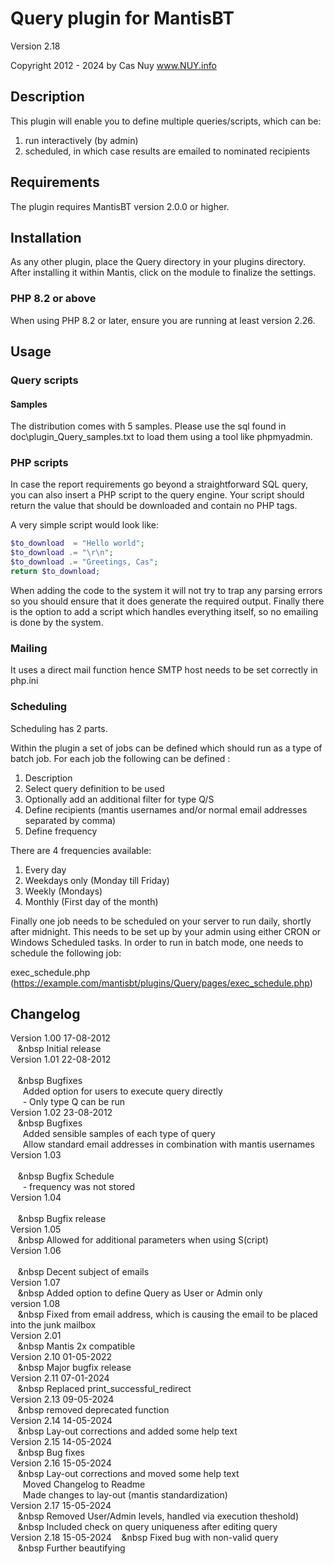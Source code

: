 # Query plugin for MantisBT

Version 2.18

Copyright 2012 - 2024 by Cas Nuy www.NUY.info

## Description

This plugin will enable you to define multiple queries/scripts, which can be:
1. run interactively (by admin)
2. scheduled, in which case results are emailed to nominated recipients

## Requirements

The plugin requires MantisBT version 2.0.0 or higher.

## Installation

As any other plugin, place the Query directory in your plugins directory.
After installing it within Mantis, click on the module to finalize the settings.

### PHP 8.2 or above

When using PHP 8.2 or later, ensure you are running at least version 2.26.

## Usage

### Query scripts

#### Samples
The distribution comes with 5 samples.
Please use the sql found in doc\plugin_Query_samples.txt to load them using a tool like phpmyadmin.

### PHP scripts

In case the report requirements go beyond a straightforward SQL query, you can also insert a PHP script to the query engine.
Your script should return the value that should be downloaded and contain no PHP tags.

A very simple script would look like:
```php
$to_download  = "Hello world";
$to_download .= "\r\n";
$to_download .= "Greetings, Cas";
return $to_download;
```

When adding the code to the system it will not try to trap any parsing errors so you should ensure that it does generate the required output.
Finally there is the option to add a script which handles everything itself, so no emailing is done by the system.

### Mailing

It uses a direct mail function hence SMTP host needs to be set correctly in php.ini

### Scheduling

Scheduling has 2 parts.

Within the plugin a set of jobs can be defined which should run as a type of batch job.
For each job the following  can be defined :

1. Description
2. Select query definition to be used
3. Optionally add an additional  filter for type Q/S
4. Define recipients (mantis usernames and/or normal email addresses separated by comma)
5. Define frequency

There are 4 frequencies available:

1. Every day
2. Weekdays only (Monday till Friday)
3. Weekly (Mondays)
4. Monthly (First day of the month)

Finally one job needs to be scheduled on your server to run daily, shortly after midnight.
This needs to be set up by your admin using either CRON or Windows Scheduled tasks.
In order to run in batch mode, one needs to schedule the following job:

exec_schedule.php (https://example.com/mantisbt/plugins/Query/pages/exec_schedule.php)

## Changelog

Version 1.00	17-08-2012<br>
&nbsp;&nbsp;&nbsp;&nbsp		Initial release<br>
Version 1.01	22-08-2012<br>	
&nbsp;&nbsp;&nbsp;&nbsp		Bugfixes<br>
&nbsp;&nbsp;&nbsp;&nbsp;	Added option for users to execute query directly<br>
&nbsp;&nbsp;&nbsp;&nbsp;	- Only type Q can be run<br>
Version 1.02	23-08-2012<br>
&nbsp;&nbsp;&nbsp;&nbsp		Bugfixes<br>
&nbsp;&nbsp;&nbsp;&nbsp;	Added sensible samples of each type of query<br>
&nbsp;&nbsp;&nbsp;&nbsp;	Allow standard email addresses in combination with mantis usernames<br>
Version 1.03<br>			
&nbsp;&nbsp;&nbsp;&nbsp		Bugfix Schedule<br>
&nbsp;&nbsp;&nbsp;&nbsp;	- frequency was not stored<br>
Version 1.04<br>		
&nbsp;&nbsp;&nbsp;&nbsp		Bugfix release<br>
Version 1.05<br>
&nbsp;&nbsp;&nbsp;&nbsp		Allowed for additional parameters when using S(cript)<br>
Version 1.06<br>	
&nbsp;&nbsp;&nbsp;&nbsp		Decent subject of emails<br>
Version 1.07<br>
&nbsp;&nbsp;&nbsp;&nbsp		Added option to define Query as User or Admin only<br>
version 1.08<br>
&nbsp;&nbsp;&nbsp;&nbsp		Fixed from email address, which is causing the email to be placed into the junk mailbox<br>
Version 2.01<br>
&nbsp;&nbsp;&nbsp;&nbsp		Mantis 2x compatible<br>
Version 2.10	01-05-2022<br>
&nbsp;&nbsp;&nbsp;&nbsp		Major bugfix release<br>
Version 2.11	07-01-2024<br>
&nbsp;&nbsp;&nbsp;&nbsp		Replaced print_successful_redirect<br>
Version 2.13	09-05-2024<br>
&nbsp;&nbsp;&nbsp;&nbsp		removed deprecated function<br>
Version 2.14	14-05-2024<br>
&nbsp;&nbsp;&nbsp;&nbsp		Lay-out corrections and added some help text<br>
Version 2.15	14-05-2024<br>
&nbsp;&nbsp;&nbsp;&nbsp		Bug fixes<br>
Version 2.16	15-05-2024<br>
&nbsp;&nbsp;&nbsp;&nbsp		Lay-out corrections and moved some help text<br>
&nbsp;&nbsp;&nbsp;&nbsp;	Moved Changelog to Readme<br>
&nbsp;&nbsp;&nbsp;&nbsp;	Made changes to lay-out (mantis standardization)<br>
Version 2.17	15-05-2024<br>
&nbsp;&nbsp;&nbsp;&nbsp		Removed User/Admin levels, handled via execution theshold)<br>
&nbsp;&nbsp;&nbsp;&nbsp		Included check on query uniqueness after editing query<br>
Version 2.18	15-05-2024
&nbsp;&nbsp;&nbsp;&nbsp		Fixed bug with non-valid query<br>
&nbsp;&nbsp;&nbsp;&nbsp		Further beautifying<br>